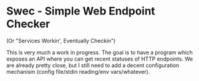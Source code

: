 # Swec - Simple Web Endpoint Checker

(Or "Services Workin', Eventually Checkin")

This is very much a work in progress. The goal is to have a program which exposes an API where you can get recent statuses of HTTP endpoints. We are already pretty close, but I still need to add a decent configuration mechanism (config file/stdin reading/env vars/whatever).
